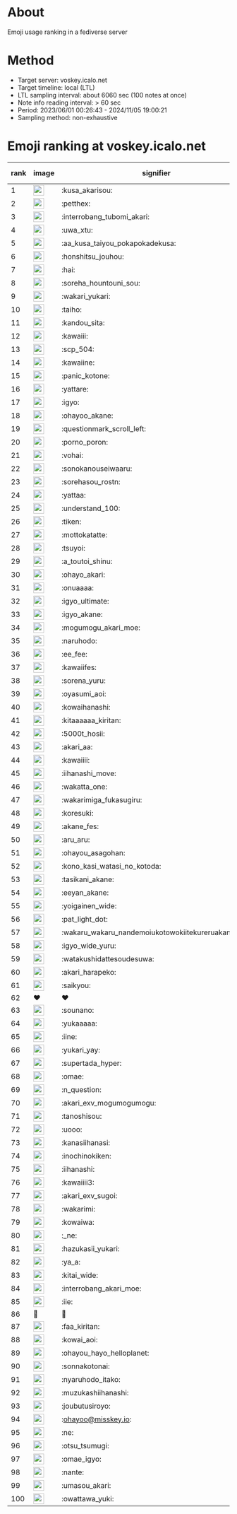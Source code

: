 # About
Emoji usage ranking in a fediverse server

# Method
- Target server: voskey.icalo.net
- Target timeline: local (LTL)
- LTL sampling interval: about 6060 sec (100 notes at once)
- Note info reading interval: > 60 sec
- Period: 2023/06/01 00:26:43 - 2024/11/05 19:00:21 
- Sampling method: non-exhaustive

# Emoji ranking at voskey.icalo.net

|rank|image|signifier|type|frequency score|
|----|----|----|----|----|
|1|<img height="24" src="https://voskey.icalo.net/emoji/kusa_akarisou.webp">|:kusa_akarisou:|custom|33930|
|2|<img height="24" src="https://voskey.icalo.net/emoji/petthex.webp">|:petthex:|custom|26531|
|3|<img height="24" src="https://voskey.icalo.net/emoji/interrobang_tubomi_akari.webp">|:interrobang_tubomi_akari:|custom|13916|
|4|<img height="24" src="https://voskey.icalo.net/emoji/uwa_xtu.webp">|:uwa_xtu:|custom|12390|
|5|<img height="24" src="https://voskey.icalo.net/emoji/aa_kusa_taiyou_pokapokadekusa.webp">|:aa_kusa_taiyou_pokapokadekusa:|custom|10903|
|6|<img height="24" src="https://voskey.icalo.net/emoji/honshitsu_jouhou.webp">|:honshitsu_jouhou:|custom|9918|
|7|<img height="24" src="https://voskey.icalo.net/emoji/hai.webp">|:hai:|custom|8438|
|8|<img height="24" src="https://voskey.icalo.net/emoji/soreha_hountouni_sou.webp">|:soreha_hountouni_sou:|custom|7348|
|9|<img height="24" src="https://voskey.icalo.net/emoji/wakari_yukari.webp">|:wakari_yukari:|custom|7081|
|10|<img height="24" src="https://voskey.icalo.net/emoji/taiho.webp">|:taiho:|custom|6890|
|11|<img height="24" src="https://voskey.icalo.net/emoji/kandou_sita.webp">|:kandou_sita:|custom|6642|
|12|<img height="24" src="https://voskey.icalo.net/emoji/kawaiii.webp">|:kawaiii:|custom|6449|
|13|<img height="24" src="https://voskey.icalo.net/emoji/scp_504.webp">|:scp_504:|custom|5932|
|14|<img height="24" src="https://voskey.icalo.net/emoji/kawaiine.webp">|:kawaiine:|custom|5766|
|15|<img height="24" src="https://voskey.icalo.net/emoji/panic_kotone.webp">|:panic_kotone:|custom|5083|
|16|<img height="24" src="https://voskey.icalo.net/emoji/yattare.webp">|:yattare:|custom|4858|
|17|<img height="24" src="https://voskey.icalo.net/emoji/igyo.webp">|:igyo:|custom|4747|
|18|<img height="24" src="https://voskey.icalo.net/emoji/ohayoo_akane.webp">|:ohayoo_akane:|custom|4721|
|19|<img height="24" src="https://voskey.icalo.net/emoji/questionmark_scroll_left.webp">|:questionmark_scroll_left:|custom|4697|
|20|<img height="24" src="https://voskey.icalo.net/emoji/porno_poron.webp">|:porno_poron:|custom|4518|
|21|<img height="24" src="https://voskey.icalo.net/emoji/vohai.webp">|:vohai:|custom|4345|
|22|<img height="24" src="https://voskey.icalo.net/emoji/sonokanouseiwaaru.webp">|:sonokanouseiwaaru:|custom|4324|
|23|<img height="24" src="https://voskey.icalo.net/emoji/sorehasou_rostn.webp">|:sorehasou_rostn:|custom|4265|
|24|<img height="24" src="https://voskey.icalo.net/emoji/yattaa.webp">|:yattaa:|custom|3981|
|25|<img height="24" src="https://voskey.icalo.net/emoji/understand_100.webp">|:understand_100:|custom|3765|
|26|<img height="24" src="https://voskey.icalo.net/emoji/tiken.webp">|:tiken:|custom|3743|
|27|<img height="24" src="https://voskey.icalo.net/emoji/mottokatatte.webp">|:mottokatatte:|custom|3717|
|28|<img height="24" src="https://voskey.icalo.net/emoji/tsuyoi.webp">|:tsuyoi:|custom|3634|
|29|<img height="24" src="https://voskey.icalo.net/emoji/a_toutoi_shinu.webp">|:a_toutoi_shinu:|custom|3517|
|30|<img height="24" src="https://voskey.icalo.net/emoji/ohayo_akari.webp">|:ohayo_akari:|custom|3253|
|31|<img height="24" src="https://voskey.icalo.net/emoji/onuaaaa.webp">|:onuaaaa:|custom|3221|
|32|<img height="24" src="https://voskey.icalo.net/emoji/igyo_ultimate.webp">|:igyo_ultimate:|custom|3215|
|33|<img height="24" src="https://voskey.icalo.net/emoji/igyo_akane.webp">|:igyo_akane:|custom|3051|
|34|<img height="24" src="https://voskey.icalo.net/emoji/mogumogu_akari_moe.webp">|:mogumogu_akari_moe:|custom|2991|
|35|<img height="24" src="https://voskey.icalo.net/emoji/naruhodo.webp">|:naruhodo:|custom|2972|
|36|<img height="24" src="https://voskey.icalo.net/emoji/ee_fee.webp">|:ee_fee:|custom|2920|
|37|<img height="24" src="https://voskey.icalo.net/emoji/kawaiifes.webp">|:kawaiifes:|custom|2892|
|38|<img height="24" src="https://voskey.icalo.net/emoji/sorena_yuru.webp">|:sorena_yuru:|custom|2813|
|39|<img height="24" src="https://voskey.icalo.net/emoji/oyasumi_aoi.webp">|:oyasumi_aoi:|custom|2804|
|40|<img height="24" src="https://voskey.icalo.net/emoji/kowaihanashi.webp">|:kowaihanashi:|custom|2790|
|41|<img height="24" src="https://voskey.icalo.net/emoji/kitaaaaaa_kiritan.webp">|:kitaaaaaa_kiritan:|custom|2736|
|42|<img height="24" src="https://voskey.icalo.net/emoji/5000t_hosii.webp">|:5000t_hosii:|custom|2600|
|43|<img height="24" src="https://voskey.icalo.net/emoji/akari_aa.webp">|:akari_aa:|custom|2543|
|44|<img height="24" src="https://voskey.icalo.net/emoji/kawaiiii.webp">|:kawaiiii:|custom|2539|
|45|<img height="24" src="https://voskey.icalo.net/emoji/iihanashi_move.webp">|:iihanashi_move:|custom|2500|
|46|<img height="24" src="https://voskey.icalo.net/emoji/wakatta_one.webp">|:wakatta_one:|custom|2492|
|47|<img height="24" src="https://voskey.icalo.net/emoji/wakarimiga_fukasugiru.webp">|:wakarimiga_fukasugiru:|custom|2479|
|48|<img height="24" src="https://voskey.icalo.net/emoji/koresuki.webp">|:koresuki:|custom|2428|
|49|<img height="24" src="https://voskey.icalo.net/emoji/akane_fes.webp">|:akane_fes:|custom|2417|
|50|<img height="24" src="https://voskey.icalo.net/emoji/aru_aru.webp">|:aru_aru:|custom|2398|
|51|<img height="24" src="https://voskey.icalo.net/emoji/ohayou_asagohan.webp">|:ohayou_asagohan:|custom|2394|
|52|<img height="24" src="https://voskey.icalo.net/emoji/kono_kasi_watasi_no_kotoda.webp">|:kono_kasi_watasi_no_kotoda:|custom|2357|
|53|<img height="24" src="https://voskey.icalo.net/emoji/tasikani_akane.webp">|:tasikani_akane:|custom|2337|
|54|<img height="24" src="https://voskey.icalo.net/emoji/eeyan_akane.webp">|:eeyan_akane:|custom|2260|
|55|<img height="24" src="https://voskey.icalo.net/emoji/yoigainen_wide.webp">|:yoigainen_wide:|custom|2228|
|56|<img height="24" src="https://voskey.icalo.net/emoji/pat_light_dot.webp">|:pat_light_dot:|custom|2219|
|57|<img height="24" src="https://voskey.icalo.net/emoji/wakaru_wakaru_nandemoiukotowokiitekureruakanetyan.webp">|:wakaru_wakaru_nandemoiukotowokiitekureruakanetyan:|custom|2204|
|58|<img height="24" src="https://voskey.icalo.net/emoji/igyo_wide_yuru.webp">|:igyo_wide_yuru:|custom|2203|
|59|<img height="24" src="https://voskey.icalo.net/emoji/watakushidattesoudesuwa.webp">|:watakushidattesoudesuwa:|custom|2182|
|60|<img height="24" src="https://voskey.icalo.net/emoji/akari_harapeko.webp">|:akari_harapeko:|custom|2176|
|61|<img height="24" src="https://voskey.icalo.net/emoji/saikyou.webp">|:saikyou:|custom|2140|
|62|❤|❤|unicode|2099|
|63|<img height="24" src="https://voskey.icalo.net/emoji/sounano.webp">|:sounano:|custom|2016|
|64|<img height="24" src="https://voskey.icalo.net/emoji/yukaaaaa.webp">|:yukaaaaa:|custom|2007|
|65|<img height="24" src="https://voskey.icalo.net/emoji/iine.webp">|:iine:|custom|1942|
|66|<img height="24" src="https://voskey.icalo.net/emoji/yukari_yay.webp">|:yukari_yay:|custom|1906|
|67|<img height="24" src="https://voskey.icalo.net/emoji/supertada_hyper.webp">|:supertada_hyper:|custom|1860|
|68|<img height="24" src="https://voskey.icalo.net/emoji/omae.webp">|:omae:|custom|1852|
|69|<img height="24" src="https://voskey.icalo.net/emoji/n_question.webp">|:n_question:|custom|1840|
|70|<img height="24" src="https://voskey.icalo.net/emoji/akari_exv_mogumogumogu.webp">|:akari_exv_mogumogumogu:|custom|1822|
|71|<img height="24" src="https://voskey.icalo.net/emoji/tanoshisou.webp">|:tanoshisou:|custom|1816|
|72|<img height="24" src="https://voskey.icalo.net/emoji/uooo.webp">|:uooo:|custom|1747|
|73|<img height="24" src="https://voskey.icalo.net/emoji/kanasiihanasi.webp">|:kanasiihanasi:|custom|1743|
|74|<img height="24" src="https://voskey.icalo.net/emoji/inochinokiken.webp">|:inochinokiken:|custom|1687|
|75|<img height="24" src="https://voskey.icalo.net/emoji/iihanashi.webp">|:iihanashi:|custom|1676|
|76|<img height="24" src="https://voskey.icalo.net/emoji/kawaiiii3.webp">|:kawaiiii3:|custom|1668|
|77|<img height="24" src="https://voskey.icalo.net/emoji/akari_exv_sugoi.webp">|:akari_exv_sugoi:|custom|1663|
|78|<img height="24" src="https://voskey.icalo.net/emoji/wakarimi.webp">|:wakarimi:|custom|1653|
|79|<img height="24" src="https://voskey.icalo.net/emoji/kowaiwa.webp">|:kowaiwa:|custom|1639|
|80|<img height="24" src="https://voskey.icalo.net/emoji/_ne.webp">|:_ne:|custom|1608|
|81|<img height="24" src="https://voskey.icalo.net/emoji/hazukasii_yukari.webp">|:hazukasii_yukari:|custom|1590|
|82|<img height="24" src="https://voskey.icalo.net/emoji/ya_a.webp">|:ya_a:|custom|1589|
|83|<img height="24" src="https://voskey.icalo.net/emoji/kitai_wide.webp">|:kitai_wide:|custom|1581|
|84|<img height="24" src="https://voskey.icalo.net/emoji/interrobang_akari_moe.webp">|:interrobang_akari_moe:|custom|1557|
|85|<img height="24" src="https://voskey.icalo.net/emoji/iie.webp">|:iie:|custom|1539|
|86|🤔|🤔|unicode|1537|
|87|<img height="24" src="https://voskey.icalo.net/emoji/faa_kiritan.webp">|:faa_kiritan:|custom|1534|
|88|<img height="24" src="https://voskey.icalo.net/emoji/kowai_aoi.webp">|:kowai_aoi:|custom|1513|
|89|<img height="24" src="https://voskey.icalo.net/emoji/ohayou_hayo_helloplanet.webp">|:ohayou_hayo_helloplanet:|custom|1511|
|90|<img height="24" src="https://voskey.icalo.net/emoji/sonnakotonai.webp">|:sonnakotonai:|custom|1482|
|91|<img height="24" src="https://voskey.icalo.net/emoji/nyaruhodo_itako.webp">|:nyaruhodo_itako:|custom|1472|
|92|<img height="24" src="https://voskey.icalo.net/emoji/muzukashiihanashi.webp">|:muzukashiihanashi:|custom|1426|
|93|<img height="24" src="https://voskey.icalo.net/emoji/joubutusiroyo.webp">|:joubutusiroyo:|custom|1417|
|94|<img height="24" src="https://voskey.icalo.net/emoji/ohayoo.webp">|:ohayoo@misskey.io:|custom|1408|
|95|<img height="24" src="https://voskey.icalo.net/emoji/ne.webp">|:ne:|custom|1396|
|96|<img height="24" src="https://voskey.icalo.net/emoji/otsu_tsumugi.webp">|:otsu_tsumugi:|custom|1365|
|97|<img height="24" src="https://voskey.icalo.net/emoji/omae_igyo.webp">|:omae_igyo:|custom|1341|
|98|<img height="24" src="https://voskey.icalo.net/emoji/nante.webp">|:nante:|custom|1327|
|99|<img height="24" src="https://voskey.icalo.net/emoji/umasou_akari.webp">|:umasou_akari:|custom|1311|
|100|<img height="24" src="https://voskey.icalo.net/emoji/owattawa_yuki.webp">|:owattawa_yuki:|custom|1273|
